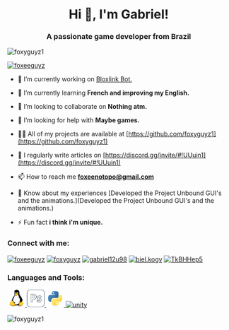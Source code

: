 <h1 align="center">Hi 👋, I'm Gabriel!</h1>
<h3 align="center">A passionate game developer from Brazil</h3>

<p align="left"> <img src="https://komarev.com/ghpvc/?username=foxyguyz1&label=Profile%20views&color=0e75b6&style=flat" alt="foxyguyz1" /> </p>

<p align="left"> <a href="https://twitter.com/foxeeguyz" target="blank"><img src="https://img.shields.io/twitter/follow/foxeeguyz?logo=twitter&style=for-the-badge" alt="foxeeguyz" /></a> </p>

- 🔭 I’m currently working on [Bloxlink Bot.](https://github.com/foxyguyz1/bloxlink.git)

- 🌱 I’m currently learning **French and improving my English.**

- 👯 I’m looking to collaborate on **Nothing atm.**

- 🤝 I’m looking for help with **Maybe games.**

- 👨‍💻 All of my projects are available at [https://github.com/foxyguyz1](https://github.com/foxyguyz1)

- 📝 I regularly write articles on [https://discord.gg/invite/#!UUuin1](https://discord.gg/invite/#!UUuin1)

- 📫 How to reach me **foxeenotopo@gmail.com**

- 📄 Know about my experiences [Developed the Project Unbound GUI's and the animations.](Developed the Project Unbound GUI's and the animations.)

- ⚡ Fun fact **i think i'm unique.**

<h3 align="left">Connect with me:</h3>
<p align="left">
<a href="https://twitter.com/foxeeguyz" target="blank"><img align="center" src="https://raw.githubusercontent.com/rahuldkjain/github-profile-readme-generator/master/src/images/icons/Social/twitter.svg" alt="foxeeguyz" height="30" width="40" /></a>
<a href="https://linkedin.com/in/foxyguyz" target="blank"><img align="center" src="https://raw.githubusercontent.com/rahuldkjain/github-profile-readme-generator/master/src/images/icons/Social/linked-in-alt.svg" alt="foxyguyz" height="30" width="40" /></a>
<a href="https://fb.com/gabriel12u98" target="blank"><img align="center" src="https://raw.githubusercontent.com/rahuldkjain/github-profile-readme-generator/master/src/images/icons/Social/facebook.svg" alt="gabriel12u98" height="30" width="40" /></a>
<a href="https://instagram.com/biel.kogv" target="blank"><img align="center" src="https://raw.githubusercontent.com/rahuldkjain/github-profile-readme-generator/master/src/images/icons/Social/instagram.svg" alt="biel.kogv" height="30" width="40" /></a>
<a href="https://discord.gg/TkBHHep5" target="blank"><img align="center" src="https://raw.githubusercontent.com/rahuldkjain/github-profile-readme-generator/master/src/images/icons/Social/discord.svg" alt="TkBHHep5" height="30" width="40" /></a>
</p>

<h3 align="left">Languages and Tools:</h3>
<p align="left"> <a href="https://www.linux.org/" target="_blank" rel="noreferrer"> <img src="https://raw.githubusercontent.com/devicons/devicon/master/icons/linux/linux-original.svg" alt="linux" width="40" height="40"/> </a> <a href="https://www.photoshop.com/en" target="_blank" rel="noreferrer"> <img src="https://raw.githubusercontent.com/devicons/devicon/master/icons/photoshop/photoshop-line.svg" alt="photoshop" width="40" height="40"/> </a> <a href="https://www.python.org" target="_blank" rel="noreferrer"> <img src="https://raw.githubusercontent.com/devicons/devicon/master/icons/python/python-original.svg" alt="python" width="40" height="40"/> </a> <a href="https://unity.com/" target="_blank" rel="noreferrer"> <img src="https://www.vectorlogo.zone/logos/unity3d/unity3d-icon.svg" alt="unity" width="40" height="40"/> </a> </p>

<p><img align="center" src="https://github-readme-stats.vercel.app/api/top-langs?username=foxyguyz1&show_icons=true&locale=en&layout=compact" alt="foxyguyz1" /></p>
